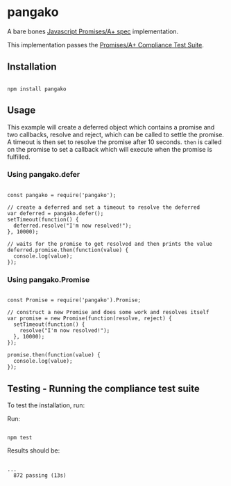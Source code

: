 # pangako

A bare bones [Javascript Promises/A+ spec](https://github.com/promises-aplus/promises-spec) implementation.

This implementation passes the [Promises/A+ Compliance Test Suite](https://github.com/promises-aplus/promises-tests).

## Installation

<pre><code>
npm install pangako
</code></pre>

## Usage

This example will create a deferred object which contains a promise and two
callbacks, resolve and reject, which can be called to settle the promise. A
timeout is then set to resolve the promise after 10 seconds. `then` is called
on the promise to set a callback which will execute when the promise is
fulfilled.

### Using pangako.defer

<pre><code>
const pangako = require('pangako');

// create a deferred and set a timeout to resolve the deferred
var deferred = pangako.defer();
setTimeout(function() {
  deferred.resolve("I'm now resolved!");
}, 10000);

// waits for the promise to get resolved and then prints the value
deferred.promise.then(function(value) {
  console.log(value);
});
</code></pre>

### Using pangako.Promise

<pre><code>
const Promise = require('pangako').Promise;

// construct a new Promise and does some work and resolves itself
var promise = new Promise(function(resolve, reject) {
  setTimeout(function() {
    resolve("I'm now resolved!");
  }, 10000);
});

promise.then(function(value) {
  console.log(value);
});
</code></pre>

## Testing - Running the compliance test suite

To test the installation, run:

Run:
<pre><code>
npm test
</code></pre>

Results should be:
<pre><code>
...
  872 passing (13s)
</code></pre>
